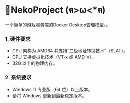 # 🐾NekoProject (ฅ>ω<*ฅ)
一个简单的游戏服务端的Docker Desktop管理模型。。

### 1. 硬件要求

- CPU 架构为 AMD64 并支持“二级地址转换技术”（SLAT）。
- CPU 支持虚拟化技术（VT-x 或 AMD-V）。
- 32G 以上的物理内存。

### 2. 系统要求

- Windows 11 专业版（64 位）以上版本。
- 请将 Windows 更新到最新稳定版本。
